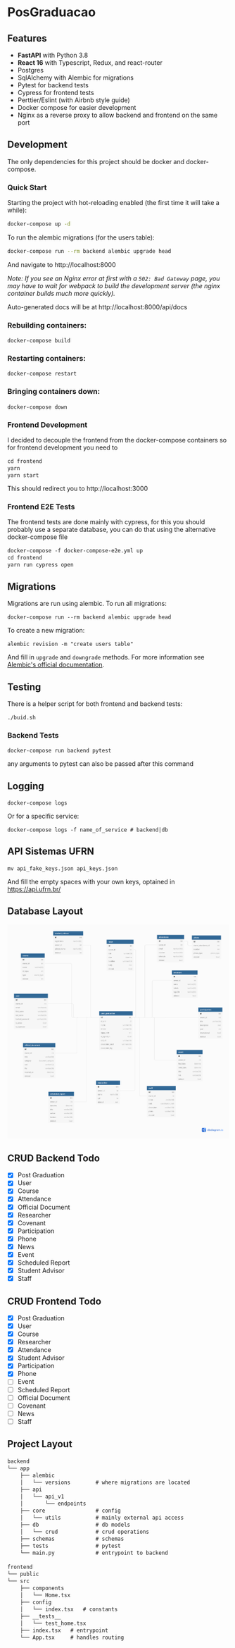 # PosGraduacao

## Features

- **FastAPI** with Python 3.8
- **React 16** with Typescript, Redux, and react-router
- Postgres
- SqlAlchemy with Alembic for migrations
- Pytest for backend tests
- Cypress for frontend tests
- Perttier/Eslint (with Airbnb style guide)
- Docker compose for easier development
- Nginx as a reverse proxy to allow backend and frontend on the same port

## Development

The only dependencies for this project should be docker and docker-compose.

### Quick Start

Starting the project with hot-reloading enabled
(the first time it will take a while):

```bash
docker-compose up -d
```

To run the alembic migrations (for the users table):

```bash
docker-compose run --rm backend alembic upgrade head
```

And navigate to http://localhost:8000

_Note: If you see an Nginx error at first with a `502: Bad Gateway` page, you may have to wait for webpack to build the development server (the nginx container builds much more quickly)._

Auto-generated docs will be at
http://localhost:8000/api/docs

### Rebuilding containers:

```
docker-compose build
```

### Restarting containers:

```
docker-compose restart
```

### Bringing containers down:

```
docker-compose down
```

### Frontend Development

I decided to decouple the frontend from the docker-compose containers so for frontend development you need to 

```
cd frontend
yarn
yarn start
```

This should redirect you to http://localhost:3000

### Frontend E2E Tests

The frontend tests are done mainly with cypress, for this you should probably use a separate database, you can do that using the alternative docker-compose file

```
docker-compose -f docker-compose-e2e.yml up
cd frontend
yarn run cypress open
```

## Migrations

Migrations are run using alembic. To run all migrations:

```
docker-compose run --rm backend alembic upgrade head
```

To create a new migration:

```
alembic revision -m "create users table"
```

And fill in `upgrade` and `downgrade` methods. For more information see
[Alembic's official documentation](https://alembic.sqlalchemy.org/en/latest/tutorial.html#create-a-migration-script).

## Testing

There is a helper script for both frontend and backend tests:

```
./buid.sh
```

### Backend Tests

```
docker-compose run backend pytest
```

any arguments to pytest can also be passed after this command

## Logging

```
docker-compose logs
```

Or for a specific service:

```
docker-compose logs -f name_of_service # backend|db
```

## API Sistemas UFRN


```
mv api_fake_keys.json api_keys.json
```

And fill the empty spaces with your own keys, optained in <https://api.ufrn.br/>

## Database Layout

![The Database Layout can be viewed here](https://github.com/luccasmmg/NewPosgrad/blob/master/db.png?raw=true)

## CRUD Backend Todo

* [x] Post Graduation
* [x] User
* [x] Course
* [x] Attendance
* [x] Official Document
* [x] Researcher
* [x] Covenant
* [x] Participation
* [x] Phone
* [x] News
* [x] Event
* [x] Scheduled Report
* [x] Student Advisor
* [x] Staff

## CRUD Frontend Todo

* [x] Post Graduation
* [x] User
* [x] Course
* [x] Researcher
* [x] Attendance
* [x] Student Advisor
* [x] Participation
* [x] Phone
* [ ] Event
* [ ] Scheduled Report
* [ ] Official Document
* [ ] Covenant
* [ ] News
* [ ] Staff

## Project Layout

```
backend
└── app
    ├── alembic
    │   └── versions        # where migrations are located
    ├── api
    │   └── api_v1
    │       └── endpoints
    ├── core                # config
    │   └── utils           # mainly external api access
    ├── db                  # db models
    │   └── crud            # crud operations
    ├── schemas             # schemas
    ├── tests               # pytest
    └── main.py             # entrypoint to backend

frontend
└── public
└── src
    ├── components
    │   └── Home.tsx
    ├── config
    │   └── index.tsx   # constants
    ├── __tests__
    │   └── test_home.tsx
    ├── index.tsx   # entrypoint
    └── App.tsx     # handles routing
```
